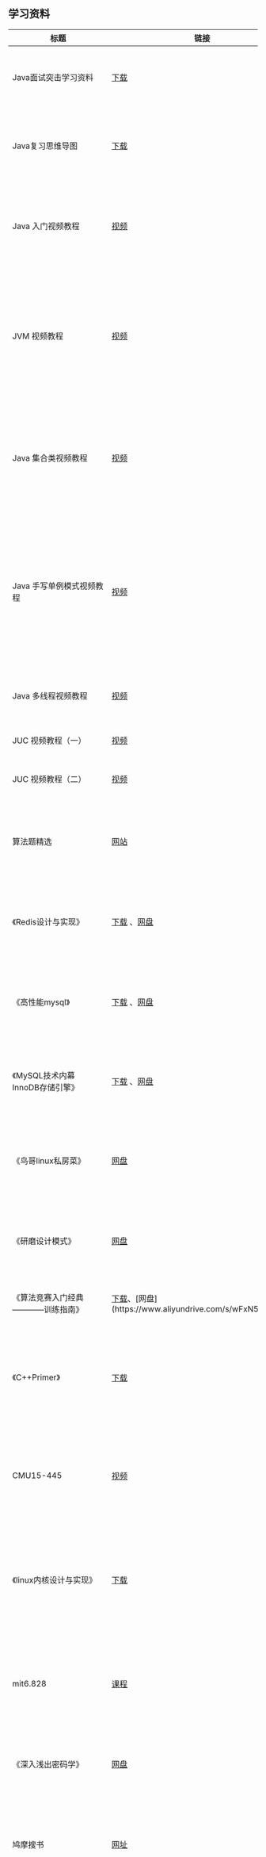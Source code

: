 <br>

## 学习资料

| 标题                                  | 链接                                                                                                                                                                                                                                                                                                              | 标签                     | 描述                                                                   | 创建人                      | 更新时间                              |
|-------------------------------------|-----------------------------------------------------------------------------------------------------------------------------------------------------------------------------------------------------------------------------------------------------------------------------------------------------------------|------------------------|----------------------------------------------------------------------|--------------------------|-----------------------------------|
| Java面试突击学习资料                        | [下载](https://share.weiyun.com/B5Y3Fzkd)                                                                                                                                                                                                                                                                         | java,学习资料              | 基础知识常见考点和优质面经，还比较全面                                                  | BallBallYouCarryCarryMe  | 2022/4/13                         |
| Java复习思维导图                          | [下载](https://share.weiyun.com/GkRCgb9U)                                                                                                                                                                                                                                                                         | 	java,学习资料	            | 	自己之前整理的思维导图，但内容准确性需要斟酌                                              | BallBallYouCarryCarryMe  | 		2022/4/13                       |
| Java 入门视频教程                         | [视频](https://www.bilibili.com/video/BV12J41137hu)                                                                                                                                                                                                                                                               | java,学习资料,入门,视频链接      | 	浅显易懂，诙谐幽默，适合想要零基础入门Java的同学们                                         | 惟妙惟霄                     | 	2022/4/13                        |
| JVM 视频教程                            | [视频](https://www.bilibili.com/video/BV1PJ411n7xZ)                                                                                                                                                                                                                                                               | java,学习资料,视频链接         | 		个人认为全网讲JVM讲得最好的视频教程，不需要全看，只需看前203集即可（也就是上篇）                        | 惟妙惟霄	                    | 2022/4/13                         |
| Java 集合类视频教程                        | [视频](https://www.bilibili.com/video/BV1YA411T76k)                                                                                                                                                                                                                                                               | java,学习资料,视频链接	        | 	细致入微，跟着源码一行行Debug，只要看过一遍就绝对忘不掉了！                                    | 惟妙惟霄	                    | 2022/4/29                         |
| Java 手写单例模式视频教程                     | [视频](https://www.bilibili.com/video/BV1K54y197iS)                                                                                                                                                                                                                                                               | java,学习资料,视频链接,设计模式	   | 	个人认为全网讲单例模式讲得最好的视频教程，道高一尺魔高一丈，层层深入，学完可以在面试官面前装逼（不是）                 | 惟妙惟霄	                    | 2022/4/13                         |
| Java 多线程视频教程                        | [视频](https://www.bilibili.com/video/BV1V4411p7EF)                                                                                                                                                                                                                                                               | java,学习资料,视频链接         | 		学习JUC之前需要掌握的基础知识                                                   | 惟妙惟霄                     | 	2022/4/13                        |
| JUC 视频教程（一）                         | [视频](https://www.bilibili.com/video/BV1B7411L7tE)                                                                                                                                                                                                                                                               | java,学习资料,视频链接	        | 	配合尚硅谷的视频一起看                                                         | 惟妙惟霄                     | 	2022/4/13                        |
| JUC 视频教程（二）                         | [视频](https://www.bilibili.com/video/BV1Kw411Z7dF)                                                                                                                                                                                                                                                               | java,学习资料,视频链接	        | 	配合狂神说的视频一起看                                                         | 惟妙惟霄	                    | 2022/4/13                         |
| 算法题精选                               | [网站](https://leetcode-cn.com/problem-list/xb9nqhhg/)                                                                                                                                                                                                                                                            | 学习资料,数据结构与算法	          | 	适合就业方向的算法题，把这一套反复得刷，基本就够了                                           | 惟妙惟霄                     | 	2022/4/15                        |
| 《Redis设计与实现》                        | [下载](https://www.aliyundrive.com/s/qtByHA9ypX5) 、[网盘](https://www.aliyundrive.com/s/qtByHA9ypX5)                                                                                                                                                                                                                                              | 数据库,学习资料,书籍	           | 	常用Nosql数据库Redis的底层设计与实现                                             | 铃兰君影	                    | 	2022/6/21                        |
| 《高性能mysql》                          | [下载](https://weread.qq.com/web/reader/d0f32600811e1a470g01578b) 、[网盘](https://www.aliyundrive.com/s/t3MLAqsvHa3)                                                                                                                                                                                                                                                | 	数据库,学习资料,书籍	          | 	如何高性能的使用Mysql，包括索引优化、高可用、集群等                                        | 铃兰君影	                    | 		2022/6/21                       |
| 《MySQL技术内幕 InnoDB存储引擎》              | [下载](https://weread.qq.com/web/reader/611329b059346e611427f1c?) 、[网盘](https://www.aliyundrive.com/s/bkZpvbzwWfv)                                                                                                                                                                                                                                               | 	数据库,学习资料,书籍	          | 	Mysql底层存储引擎InnoDB的设计与实现                                             | 铃兰君影	                    | 		2022/6/21                       |
| 《鸟哥linux私房菜》                        | [网盘](https://www.aliyundrive.com/s/pciTaWBca87)                                                                                                                                                                                                                                                                                                           | 		操作系统,linux,学习资料,书籍	  | 	学习和使用了linux的基础知识，通俗易懂又全面，适合新手                                       | 铃兰君影		                   | 	2022/6/21                        |
| 《研磨设计模式》                            | [网盘](https://www.aliyundrive.com/s/pabLemkzumY)                                                                                                                                                                                                                                                                              | 	设计模式,学习资料,书籍	         | 	对单例模式、工厂模式等常用设计模式进行介绍                                               | 铃兰君影	                    | 		2022/6/21                       |
| 《算法竞赛入门经典————训练指南》                     | [下载](https://weread.qq.com/web/reader/ba732fd0811e2138fg014795?)、[网盘](https://www.aliyundrive.com/s/wFxN5AmYo8y)                                                                                                                                                                                                                               | 		数据结构与算法,学习资料,书籍	     | 	ACM—ICPC入门经典书籍                                                      | 铃兰君影		                   | 	2022/6/21                        |
| 《C++Primer》	                        | [下载](https://weread.qq.com/web/reader/a99327c071d07b0da996784?)                                                                                                                                                                                                                                                 | C++,学习资料,书籍	           | 	C++的基础使用及C++11的新特性，细致入微，C++从业者必读                                    | 铃兰君影		                   | 	2022/6/21                        |
| CMU15-445	                          | [视频](https://www.bilibili.com/video/BV1km4y1X7Tq/?spm_id_from=333.788)                                                                                                                                                                                                                                          | 数据库,学习资料,视频链接          | 		卡耐基梅隆大学数据库神课，存储引擎、缓存池、查询优化、并发控制                                    | 铃兰君影	                    | 		2022/5/4                        |
| 《linux内核设计与实现》                      | [下载](https://weread.qq.com/web/reader/f55323c0811e35507g0188a4?)                                                                                                                                                                                                                                                | 	操作系统,linux,学习资料,书籍	   | 	相对比较简易的linux内核实现解析，帮助对内核有一个总体框架的理解                                  | 铃兰君影		                   | 	2022/6/21                        |
| mit6.828                            | [课程](https://pdos.csail.mit.edu/6.828/2018/schedule.html)                                                                                                                                                                                                                                                       | 	操作系统,学习资料,视频链接        | 		操作系统，有内存管理、进程管理、多任务、文件系统等几个lab                                     | 铃兰君影		                   | 	2022/5/8                         |
| 《深入浅出密码学》                           | [网盘](https://474b.com/file/15169360-371671735)                                                                                                                                                                                                                                                                  | 	学习资料,书籍,入门,密码学	       | 	密码学基础书籍，讲述清晰，覆盖面广                                                   | 井中/	                     | 	2022/4/14                        |
| 鸠摩搜书                                | [网址](https://www.jiumodiary.com/)                                                                                                                                                                                                                                                                               | 	书籍	                   | 	可以用于搜索实体书的pdf版本，大多免费，种类齐全，比较好用                                      | 井中/		                    | 	2022/4/14                        |
| 《二进制分析实战》                           | [参考链接](https://www.epubit.com/bookDetails?id=UB77e5f6a185e72)                                                                                                                                                                                                                                                   | 	逆向工程,软件二进制分析,入门,书籍    | 		介绍了当下比较流行的二进制分析理论，方法。人工，符号执行，污点传播等相关自动化都有，比一些早的书，个人感觉入门更实用，时代变了，大人 | jazryn                   | 	2022/4/19                        |
| 《The Fuzzing Book》                  | [网址](https://www.fuzzingbook.org/)                                                                                                                                                                                                                                                                              | 模糊测试,漏洞挖掘,入门,博客	       | 	介绍了当下比较流行的模糊测试方法，基于覆盖率引导，基于语法生成等等，可配合相关 Github 项目，论文一起学习            | jazryn		                 | 	2022/4/19                        |
| 《UNIX高级环境编程》                        | [参考链接](https://www.baidu.com/link?url=ag6rGIQYRwIJR-Pq65JTABhXMeNPCpf5yIdjY995vov9aSaQ02Rh6hext2nk-IOOrITV3ViHZ1_Q-gGk65RpFDxtaT9uWQ0-rTU8yAfH4jkGjvfg95F28Kvi4KibCCndXFffcLaIx7mPcEMwybAdZiqpS8WKq96xTnRZXpzD3VxAvzqUpRkfLAjJQc_ooVQYBZxJkA-kxfT68hEZ0ylbp_&amp;wd=&amp;eqid=b2cd0de80000462000000006625e4688) | 	linux,入门,操作系统	        | 	UNIX家族 系统编程参考手册                                                     | jazryn		                 | 	2022/4/19                        |
| 《LINUX设备驱动程序》                       | [参考链接](https://baike.baidu.com/item/LINUX%E8%AE%BE%E5%A4%87%E9%A9%B1%E5%8A%A8%E7%A8%8B%E5%BA%8F/6153466?fr=aladdin)                                                                                                                                                                                             | 	linux,入门,操作系统,内核编程	   | 	Linux 内核编程相关入门                                                      | jazryn		                 | 	2022/4/19                        |
| 《Windows核心编程》                       | [参考链接](https://baike.baidu.com/item/Windows%E6%A0%B8%E5%BF%83%E7%BC%96%E7%A8%8B/3573460?fr=aladdin)                                                                                                                                                                                                             | 	windows,入门,操作系统	      | 	Windows 系统编程参考手册                                                    | jazryn		                 | 	2022/4/19                        |
| 《Windows内核编程》                       | [参考链接](https://e.jd.com/30625124.html)                                                                                                                                                                                                                                                                          | 	windows,内核编程,入门,操作系统	 | 	Windows 内核编程相关入门                                                    | jazryn		                 | 	2022/4/19                        |
| 《编现代编译原理-C语言描述》                     | [参考链接](https://baike.baidu.com/item/%E7%8E%B0%E4%BB%A3%E7%BC%96%E8%AF%91%E5%8E%9F%E7%90%86-C%E8%AF%AD%E8%A8%80%E6%8F%8F%E8%BF%B0/12217548?fr=aladdin)                                                                                                                                                           | 	逆向工程,基础理论,入门	         | 	虎书比龙书简洁些，而且 C 会更熟悉一点                                                | jazryn	                  | 		2022/4/19                       |
| CVE/CNVD/CNNVD/ZDI/安全客/Freebuf/看雪论坛 | 左转 Baidu, Google	                                                                                                                                                                                                                                                                                               | 	逆向工程,漏洞挖掘,入门	         | 	各大安全论坛，漏洞库，跟踪漏洞信息，复现分析漏洞                                            | jazryn		                 | 2022/4/19                         |
| NJU-PA                              | [暂无]                                                                                                                                                                                                                                                                                                            | 操作系统,基础理论,入门	          | 	南大的计算机基础实验项目，开源在github，从CPU模拟器到操作系统到运行仙剑一全部实现一遍                     | jazryn	                  | 	                       	2022/8/6 |
| the way to go 中文版                   | [下载](https://github.com/unknwon/the-way-to-go_ZH_CN)                                                                                                                                                                                                                                                            | go,入门,书籍	              | 	go语言入门书籍                                                            | BallBallYouCarryCarryMe	 | 	2022/5/31	                       |
